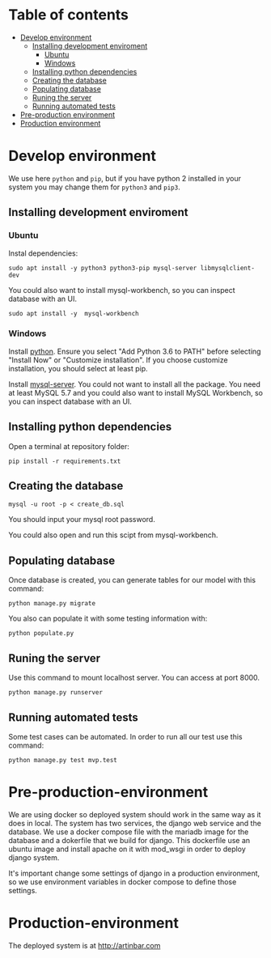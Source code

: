 
# Table of contents
 * [Develop environment](#Develop-environment)
   * [Installing development enviroment](#Installing-development-enviroment)
     * [Ubuntu](#Ubuntu)
     * [Windows](#Windows)
   * [Installing python dependencies](#Installing-python-dependencies)
   * [Creating the database](#Creating-the-database)
   * [Populating database](#Populating-database)
   * [Runing the server](#Runing-the-server)
   * [Running automated tests](#Running-automated-tests)
 * [Pre-production environment](#Pre-production-environment)
 * [Production environment](#Production-environment)



# <a name="Develop-environment"></a>Develop environment
We use here ```python``` and ```pip```, but if you have python 2 installed in your system you may change them for ```python3``` and ```pip3```.
## <a name="Installing-development-enviroment"></a>Installing development enviroment
### <a name="Ubuntu"></a>Ubuntu
Instal dependencies:
```
sudo apt install -y python3 python3-pip mysql-server libmysqlclient-dev
```
You could also want to install mysql-workbench, so you can inspect database with an UI.
```
sudo apt install -y  mysql-workbench
```

### <a name="Windows"></a>Windows
Install [python](https://www.python.org/ftp/python/3.6.4/python-3.6.4.exe). Ensure you select "Add Python 3.6 to PATH" before selecting "Install Now" or "Customize installation". If you choose customize installation, you should select at least pip.

Install [mysql-server](https://dev.mysql.com/get/Downloads/MySQLInstaller/mysql-installer-web-community-5.7.21.0.msi). You could not want to install all the package. You need at least MySQL 5.7 and you could also want to install MySQL Workbench, so you can inspect database with an UI.

## <a name="Installing-python-dependencies"></a>Installing python dependencies
Open a terminal at repository folder:
```
pip install -r requirements.txt
```
## <a name="Creating-the-database"></a>Creating the database
```
mysql -u root -p < create_db.sql
```
You should input your mysql root password.

You could also open and run this scipt from mysql-workbench.

## <a name="Populating-database"></a>Populating database
Once database is created, you can generate tables for our model with this command:
```
python manage.py migrate
```
You also can populate it with some testing information with:
```
python populate.py
```

## <a name="Runing-the-server"></a>Runing the server
Use this command to mount localhost server. You can access at port 8000.
```
python manage.py runserver
```

## <a name="Running-automated-tests"></a>Running automated tests
Some test cases can be automated. In order to run all our test use this command:
```
python manage.py test mvp.test
```

# <a name="Pre-production-environment"></a>Pre-production-environment
We are using docker so deployed system should work in the same way as it does in local. The system has two services, the django web service and the database. We use a docker compose file with the mariadb image for the database and a dokerfile that we build for django. This dockerfile use an ubuntu image and install apache on it with mod_wsgi in order to deploy django system.

It's important change some settings of django in a production environment, so we use environment variables in docker compose to define those settings.


# <a name="Production-environment"></a>Production-environment
The deployed system is at http://artinbar.com
